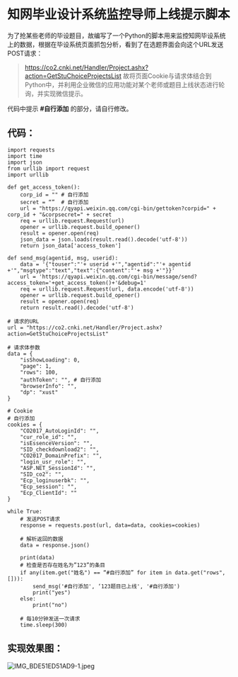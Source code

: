 # 知网毕业设计系统监控导师上线提示脚本

为了抢某些老师的毕设题目，故编写了一个Python的脚本用来监控知网毕设系统上的数据，根据在毕设系统页面抓包分析，看到了在选题界面会向这个URL发送POST请求：
> https://co2.cnki.net/Handler/Project.ashx?action=GetStuChoiceProjectsList
故将页面Cookie与请求体结合到Python中，并利用企业微信的应用功能对某个老师或题目上线状态进行轮询，并实现微信提示。

代码中提示 **#自行添加** 的部分，请自行修改。


## 代码：
```
import requests
import time
import json
from urllib import request
import urllib

def get_access_token():
    corp_id = "" # 自行添加
    secret = “”  # 自行添加
    url = "https://qyapi.weixin.qq.com/cgi-bin/gettoken?corpid=" + corp_id + "&corpsecret=" + secret
    req = urllib.request.Request(url)
    opener = urllib.request.build_opener()
    result = opener.open(req)
    json_data = json.loads(result.read().decode('utf-8'))
    return json_data['access_token']

def send_msg(agentid, msg, userid):
    data = '{"touser":"'+ userid +'","agentid":"'+ agentid +'","msgtype":"text","text":{"content":"'+ msg +'"}}'
    url = 'https://qyapi.weixin.qq.com/cgi-bin/message/send?access_token='+get_access_token()+'&debug=1'
    req = urllib.request.Request(url, data.encode('utf-8'))
    opener = urllib.request.build_opener()
    result = opener.open(req)
    return result.read().decode('utf-8')

# 请求的URL
url = "https://co2.cnki.net/Handler/Project.ashx?action=GetStuChoiceProjectsList"

# 请求体参数
data = {
    "isShowLoading": 0,
    "page": 1,
    "rows": 100,
    "authToken": "", # 自行添加
    "browserInfo": "",
    "dp": "xust"
}

# Cookie
# 自行添加
cookies = {
    "CO2017_AutoLoginId": "",
    "cur_role_id": "",
    "isEssenceVersion": "",
    "SID_checkdownload2": "",
    "CO2017_DomainPrefix": "",
    "login_usr_role": "",
    "ASP.NET_SessionId": "",
    "SID_co2": "",
    "Ecp_loginuserbk": "",
    "Ecp_session": "",
    "Ecp_ClientId": ""
}

while True:
    # 发送POST请求
    response = requests.post(url, data=data, cookies=cookies)
    
    # 解析返回的数据
    data = response.json()
    
    print(data)
    # 检查是否存在姓名为”123”的条目
    if any(item.get("姓名") == “#自行添加” for item in data.get("rows", [])):
        send_msg('#自行添加', ‘123题目已上线', '#自行添加')
        print("yes")
    else:
        print("no")
    
    # 每10分钟发送一次请求
    time.sleep(300)
```

## 实现效果图：
![IMG_BDE51ED51AD9-1.jpeg](file:///Users/horace/Downloads/IMG_BDE51ED51AD9-1.jpeg)

